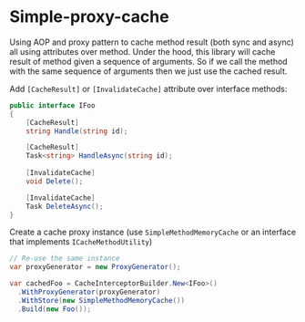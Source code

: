 # Simple-proxy-cache

Using AOP and proxy pattern to cache method result (both sync and async) all using attributes over method. Under the hood, this library will cache result of method given a sequence of arguments. So if we call the method with the same sequence of arguments then we just use the cached result.

Add `[CacheResult]` or `[InvalidateCache]` attribute over interface methods:

```csharp
public interface IFoo
{
    [CacheResult]
    string Handle(string id);

    [CacheResult]
    Task<string> HandleAsync(string id);
    
    [InvalidateCache]
    void Delete();

    [InvalidateCache]
    Task DeleteAsync();
}
```

Create a cache proxy instance (use `SimpleMethodMemoryCache` or an interface that implements `ICacheMethodUtility`)
```csharp
// Re-use the same instance
var proxyGenerator = new ProxyGenerator();

var cachedFoo = CacheInterceptorBuilder.New<IFoo>()
  .WithProxyGenerator(proxyGenerator)
  .WithStore(new SimpleMethodMemoryCache())
  .Build(new Foo());
```
